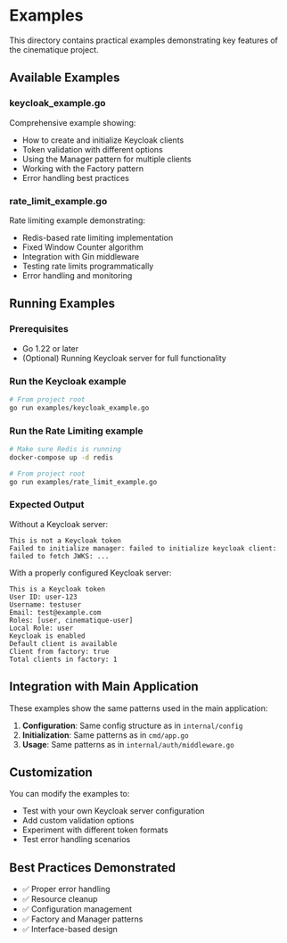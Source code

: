 # Examples

This directory contains practical examples demonstrating key features of the cinematique project.

## Available Examples

### keycloak_example.go
Comprehensive example showing:
- How to create and initialize Keycloak clients
- Token validation with different options
- Using the Manager pattern for multiple clients
- Working with the Factory pattern
- Error handling best practices

### rate_limit_example.go
Rate limiting example demonstrating:
- Redis-based rate limiting implementation
- Fixed Window Counter algorithm
- Integration with Gin middleware
- Testing rate limits programmatically
- Error handling and monitoring

## Running Examples

### Prerequisites
- Go 1.22 or later
- (Optional) Running Keycloak server for full functionality

### Run the Keycloak example
```bash
# From project root
go run examples/keycloak_example.go
```

### Run the Rate Limiting example
```bash
# Make sure Redis is running
docker-compose up -d redis

# From project root
go run examples/rate_limit_example.go
```

### Expected Output
Without a Keycloak server:
```
This is not a Keycloak token
Failed to initialize manager: failed to initialize keycloak client: failed to fetch JWKS: ...
```

With a properly configured Keycloak server:
```
This is a Keycloak token
User ID: user-123
Username: testuser
Email: test@example.com
Roles: [user, cinematique-user]
Local Role: user
Keycloak is enabled
Default client is available
Client from factory: true
Total clients in factory: 1
```

## Integration with Main Application

These examples show the same patterns used in the main application:

1. **Configuration**: Same config structure as in `internal/config`
2. **Initialization**: Same patterns as in `cmd/app.go`
3. **Usage**: Same patterns as in `internal/auth/middleware.go`

## Customization

You can modify the examples to:
- Test with your own Keycloak server configuration
- Add custom validation options
- Experiment with different token formats
- Test error handling scenarios

## Best Practices Demonstrated

- ✅ Proper error handling
- ✅ Resource cleanup
- ✅ Configuration management
- ✅ Factory and Manager patterns
- ✅ Interface-based design